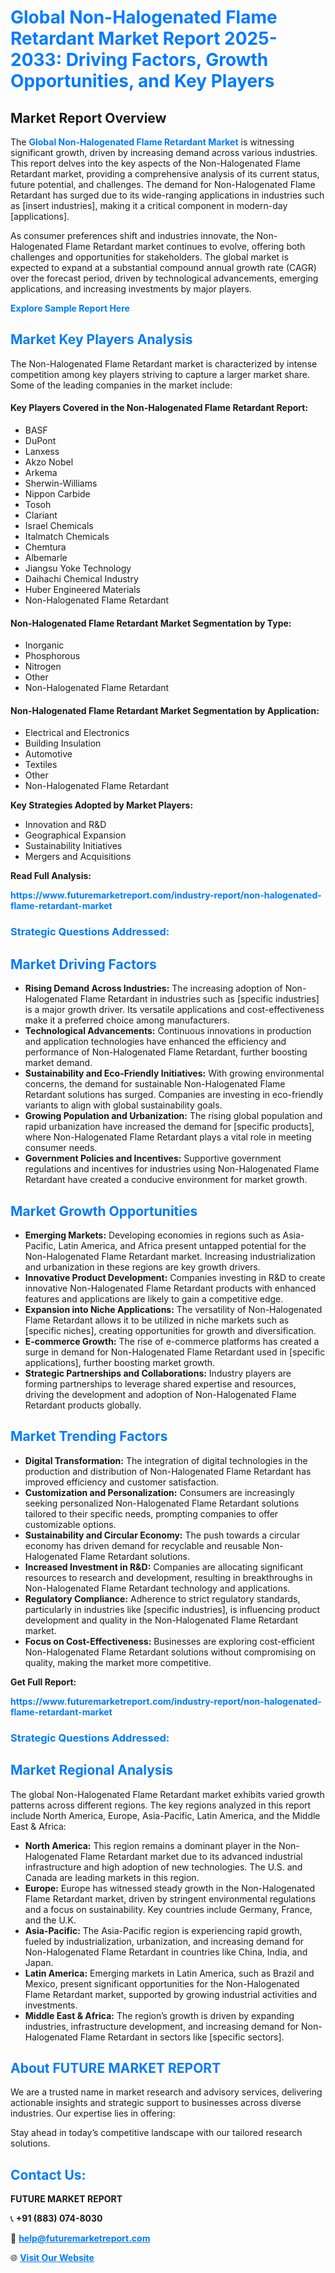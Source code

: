 <h1 style="color: #007BFF;">Global Non-Halogenated Flame Retardant Market Report 2025-2033: Driving Factors, Growth Opportunities, and Key Players</h1>

<section id="overview">
<h2>Market Report Overview</h2>
<p>The <a href="https://www.futuremarketreport.com/industry-report/non-halogenated-flame-retardant-market" style="color: #007BFF; text-decoration: none;"><strong>Global Non-Halogenated Flame Retardant Market</strong></a> is witnessing significant growth, driven by increasing demand across various industries. This report delves into the key aspects of the Non-Halogenated Flame Retardant market, providing a comprehensive analysis of its current status, future potential, and challenges. The demand for Non-Halogenated Flame Retardant has surged due to its wide-ranging applications in industries such as [insert industries], making it a critical component in modern-day [applications].</p>
<p>As consumer preferences shift and industries innovate, the Non-Halogenated Flame Retardant market continues to evolve, offering both challenges and opportunities for stakeholders. The global market is expected to expand at a substantial compound annual growth rate (CAGR) over the forecast period, driven by technological advancements, emerging applications, and increasing investments by major players.</p>
</section>

<section id="overview">
<p><a href="https://www.futuremarketreport.com/request-sample/reportId=32736" style="color: #007BFF; text-decoration: none;"><strong>Explore Sample Report Here</strong></a></p>
</section>

<section id="key-players">
<h2 style="color: #007BFF;">Market Key Players Analysis</h2>
<p>The Non-Halogenated Flame Retardant market is characterized by intense competition among key players striving to capture a larger market share. Some of the leading companies in the market include:</p>
<h4>Key Players Covered in the Non-Halogenated Flame Retardant Report:</h4>
<ul><li>BASF</li><li>DuPont</li><li>Lanxess</li><li>Akzo Nobel</li><li>Arkema</li><li>Sherwin-Williams</li><li>Nippon Carbide</li><li>Tosoh</li><li>Clariant</li><li>Israel Chemicals</li><li>Italmatch Chemicals</li><li>Chemtura</li><li>Albemarle</li><li>Jiangsu Yoke Technology</li><li>Daihachi Chemical Industry</li><li>Huber Engineered Materials</li><li>Non-Halogenated Flame Retardant</li></ul>
<h4>Non-Halogenated Flame Retardant Market Segmentation by Type:</h4>
<ul><li>Inorganic</li><li>Phosphorous</li><li>Nitrogen</li><li>Other</li><li>Non-Halogenated Flame Retardant</li></ul>

<h4>Non-Halogenated Flame Retardant Market Segmentation by Application:</h4>
<ul><li>Electrical and Electronics</li><li>Building Insulation</li><li>Automotive</li><li>Textiles</li><li>Other</li><li>Non-Halogenated Flame Retardant</li></ul>
<p><strong>Key Strategies Adopted by Market Players:</strong></p>
<ul>
<li>Innovation and R&D</li>
<li>Geographical Expansion</li>
<li>Sustainability Initiatives</li>
<li>Mergers and Acquisitions</li>
</ul>
</section>

<section>
<p><strong>Read Full Analysis: </strong></p><a href="https://www.futuremarketreport.com/industry-report/non-halogenated-flame-retardant-market" style="color: #007BFF; text-decoration: none;"><strong>https://www.futuremarketreport.com/industry-report/non-halogenated-flame-retardant-market</strong></a>
<h3 style="color: #007BFF;">Strategic Questions Addressed:</h3>
</section>

<section id="driving-factors">
<h2 style="color: #007BFF;">Market Driving Factors</h2>
<ul>
<li><strong>Rising Demand Across Industries:</strong> The increasing adoption of Non-Halogenated Flame Retardant in industries such as [specific industries] is a major growth driver. Its versatile applications and cost-effectiveness make it a preferred choice among manufacturers.</li>
<li><strong>Technological Advancements:</strong> Continuous innovations in production and application technologies have enhanced the efficiency and performance of Non-Halogenated Flame Retardant, further boosting market demand.</li>
<li><strong>Sustainability and Eco-Friendly Initiatives:</strong> With growing environmental concerns, the demand for sustainable Non-Halogenated Flame Retardant solutions has surged. Companies are investing in eco-friendly variants to align with global sustainability goals.</li>
<li><strong>Growing Population and Urbanization:</strong> The rising global population and rapid urbanization have increased the demand for [specific products], where Non-Halogenated Flame Retardant plays a vital role in meeting consumer needs.</li>
<li><strong>Government Policies and Incentives:</strong> Supportive government regulations and incentives for industries using Non-Halogenated Flame Retardant have created a conducive environment for market growth.</li>
</ul>
</section>

<section id="growth-opportunities">
<h2 style="color: #007BFF;">Market Growth Opportunities</h2>
<ul>
<li><strong>Emerging Markets:</strong> Developing economies in regions such as Asia-Pacific, Latin America, and Africa present untapped potential for the Non-Halogenated Flame Retardant market. Increasing industrialization and urbanization in these regions are key growth drivers.</li>
<li><strong>Innovative Product Development:</strong> Companies investing in R&D to create innovative Non-Halogenated Flame Retardant products with enhanced features and applications are likely to gain a competitive edge.</li>
<li><strong>Expansion into Niche Applications:</strong> The versatility of Non-Halogenated Flame Retardant allows it to be utilized in niche markets such as [specific niches], creating opportunities for growth and diversification.</li>
<li><strong>E-commerce Growth:</strong> The rise of e-commerce platforms has created a surge in demand for Non-Halogenated Flame Retardant used in [specific applications], further boosting market growth.</li>
<li><strong>Strategic Partnerships and Collaborations:</strong> Industry players are forming partnerships to leverage shared expertise and resources, driving the development and adoption of Non-Halogenated Flame Retardant products globally.</li>
</ul>
</section>

<section id="trending-factors">
<h2 style="color: #007BFF;">Market Trending Factors</h2>
<ul>
<li><strong>Digital Transformation:</strong> The integration of digital technologies in the production and distribution of Non-Halogenated Flame Retardant has improved efficiency and customer satisfaction.</li>
<li><strong>Customization and Personalization:</strong> Consumers are increasingly seeking personalized Non-Halogenated Flame Retardant solutions tailored to their specific needs, prompting companies to offer customizable options.</li>
<li><strong>Sustainability and Circular Economy:</strong> The push towards a circular economy has driven demand for recyclable and reusable Non-Halogenated Flame Retardant solutions.</li>
<li><strong>Increased Investment in R&D:</strong> Companies are allocating significant resources to research and development, resulting in breakthroughs in Non-Halogenated Flame Retardant technology and applications.</li>
<li><strong>Regulatory Compliance:</strong> Adherence to strict regulatory standards, particularly in industries like [specific industries], is influencing product development and quality in the Non-Halogenated Flame Retardant market.</li>
<li><strong>Focus on Cost-Effectiveness:</strong> Businesses are exploring cost-efficient Non-Halogenated Flame Retardant solutions without compromising on quality, making the market more competitive.</li>
</ul>
</section>

<section>
<p><strong>Get Full Report: </strong></p><a href="https://www.futuremarketreport.com/industry-report/non-halogenated-flame-retardant-market" style="color: #007BFF; text-decoration: none;"><strong>https://www.futuremarketreport.com/industry-report/non-halogenated-flame-retardant-market</strong></a>
<h3 style="color: #007BFF;">Strategic Questions Addressed:</h3>
</section>


<section id="regional-analysis">
<h2 style="color: #007BFF;">Market Regional Analysis</h2>
<p>The global Non-Halogenated Flame Retardant market exhibits varied growth patterns across different regions. The key regions analyzed in this report include North America, Europe, Asia-Pacific, Latin America, and the Middle East & Africa:</p>
<ul>
<li><strong>North America:</strong> This region remains a dominant player in the Non-Halogenated Flame Retardant market due to its advanced industrial infrastructure and high adoption of new technologies. The U.S. and Canada are leading markets in this region.</li>
<li><strong>Europe:</strong> Europe has witnessed steady growth in the Non-Halogenated Flame Retardant market, driven by stringent environmental regulations and a focus on sustainability. Key countries include Germany, France, and the U.K.</li>
<li><strong>Asia-Pacific:</strong> The Asia-Pacific region is experiencing rapid growth, fueled by industrialization, urbanization, and increasing demand for Non-Halogenated Flame Retardant in countries like China, India, and Japan.</li>
<li><strong>Latin America:</strong> Emerging markets in Latin America, such as Brazil and Mexico, present significant opportunities for the Non-Halogenated Flame Retardant market, supported by growing industrial activities and investments.</li>
<li><strong>Middle East & Africa:</strong> The region’s growth is driven by expanding industries, infrastructure development, and increasing demand for Non-Halogenated Flame Retardant in sectors like [specific sectors].</li>
</ul>
</section>

<footer>
<h2 style="color: #007BFF;">About FUTURE MARKET REPORT</h2>
<p>We are a trusted name in market research and advisory services, delivering actionable insights and strategic support to businesses across diverse industries. Our expertise lies in offering:</p>

<p>Stay ahead in today’s competitive landscape with our tailored research solutions.</p>

<h2 style="color: #007BFF;">Contact Us:</h2>
<p><strong>FUTURE MARKET REPORT</strong></p>
<p>📞 <strong>+91 (883) 074-8030</strong></p>
<p>📧 <strong><a href="mailto:help@futuremarketreport.com" style="color: #007BFF;">help@futuremarketreport.com</a></strong></p>
<p>🌐 <strong><a href="https://www.futuremarketreport.com/" style="color: #007BFF;">Visit Our Website</a></strong></p>
</footer>